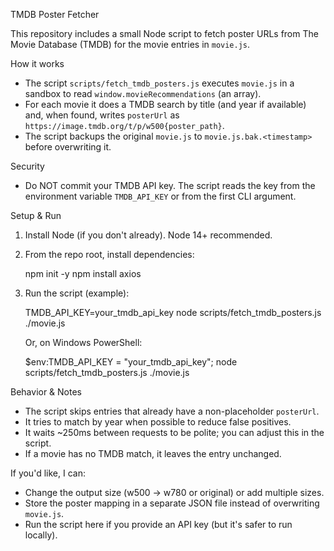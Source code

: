 TMDB Poster Fetcher

This repository includes a small Node script to fetch poster URLs from The Movie Database (TMDB) for the movie entries in `movie.js`.

How it works
- The script `scripts/fetch_tmdb_posters.js` executes `movie.js` in a sandbox to read `window.movieRecommendations` (an array).
- For each movie it does a TMDB search by title (and year if available) and, when found, writes `posterUrl` as `https://image.tmdb.org/t/p/w500{poster_path}`.
- The script backups the original `movie.js` to `movie.js.bak.<timestamp>` before overwriting it.

Security
- Do NOT commit your TMDB API key. The script reads the key from the environment variable `TMDB_API_KEY` or from the first CLI argument.

Setup & Run
1. Install Node (if you don't already). Node 14+ recommended.
2. From the repo root, install dependencies:

   npm init -y
   npm install axios

3. Run the script (example):

   TMDB_API_KEY=your_tmdb_api_key node scripts/fetch_tmdb_posters.js ./movie.js

   Or, on Windows PowerShell:

   $env:TMDB_API_KEY = "your_tmdb_api_key"; node scripts/fetch_tmdb_posters.js ./movie.js

Behavior & Notes
- The script skips entries that already have a non-placeholder `posterUrl`.
- It tries to match by year when possible to reduce false positives.
- It waits ~250ms between requests to be polite; you can adjust this in the script.
- If a movie has no TMDB match, it leaves the entry unchanged.

If you'd like, I can:
- Change the output size (w500 → w780 or original) or add multiple sizes.
- Store the poster mapping in a separate JSON file instead of overwriting `movie.js`.
- Run the script here if you provide an API key (but it's safer to run locally).

